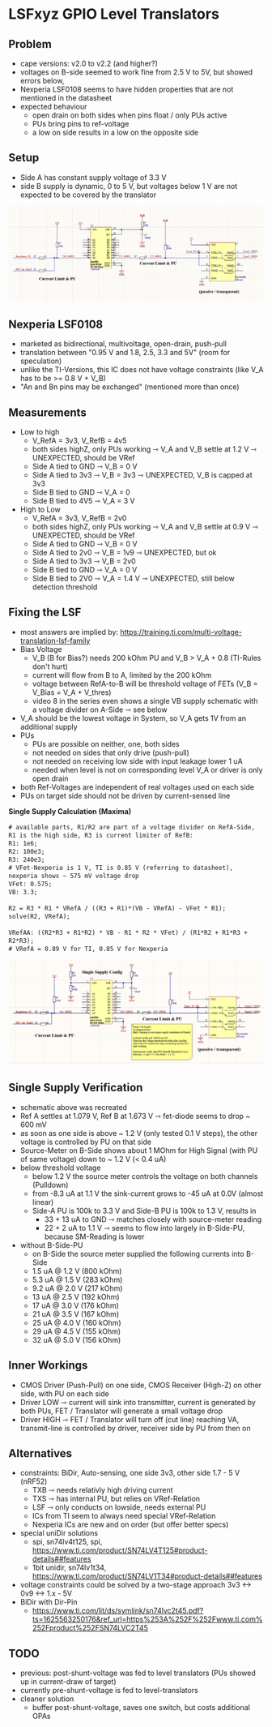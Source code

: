 # LSFxyz GPIO Level Translators

## Problem

- cape versions: v2.0 to v2.2 (and higher?)
- voltages on B-side seemed to work fine from 2.5 V to 5V, but showed errors below,
- Nexperia LSF0108 seems to have hidden properties that are not mentioned in the datasheet
- expected behaviour
    - open drain on both sides when pins float / only PUs active
    - PUs bring pins to ref-voltage
    - a low on side results in a low on the opposite side

## Setup

- Side A has constant supply voltage of 3.3 V
- side B supply is dynamic, 0 to 5 V, but voltages below 1 V are not expected to be covered by the translator

![lvl](leveltranslator_schematic.png)

## Nexperia LSF0108

- marketed as bidirectional, multivoltage, open-drain, push-pull
- translation between "0.95 V and 1.8, 2.5, 3.3 and 5V" (room for speculation)
- unlike the TI-Versions, this IC does not have voltage constraints (like V_A has to be >= 0.8 V + V_B)
- "An and Bn pins may be exchanged" (mentioned more than once)

## Measurements

- Low to high
    - V_RefA = 3v3, V_RefB = 4v5
    - both sides highZ, only PUs working ⇾ V_A and V_B settle at 1.2 V ⇾ UNEXPECTED, should be VRef
    - Side A tied to GND ⇾ V_B = 0 V
    - Side A tied to 3v3 ⇾ V_B = 3v3 ⇾ UNEXPECTED, V_B is capped at 3v3
    - Side B tied to GND ⇾ V_A = 0
    - Side B tied to 4V5 ⇾ V_A = 3 V
- High to Low
    - V_RefA = 3v3, V_RefB = 2v0
    - both sides highZ, only PUs working ⇾ V_A and V_B settle at 0.9 V ⇾ UNEXPECTED, should be VRef
    - Side A tied to GND ⇾ V_B = 0 V
    - Side A tied to 2v0 ⇾ V_B = 1v9 ⇾ UNEXPECTED, but ok
    - Side A tied to 3v3 ⇾ V_B = 2v0
    - Side B tied to GND ⇾ V_A = 0 V
    - Side B tied to 2V0 ⇾ V_A = 1.4 V ⇾ UNEXPECTED, still below detection threshold

## Fixing the LSF

- most answers are implied by: https://training.ti.com/multi-voltage-translation-lsf-family
- Bias Voltage
    - V_B (B for Bias?) needs 200 kOhm PU and V_B > V_A + 0.8 (TI-Rules don't hurt)
    - current will flow from B to A, limited by the 200 kOhm
    - voltage between RefA-to-B will be threshold voltage of FETs (V_B = V_Bias = V_A + V_thres)
    - video 8 in the series even shows a single VB supply schematic with a voltage divider on A-Side ⇾ see below
- V_A should be the lowest voltage in System, so V_A gets 1V from an additional supply
- PUs
    - PUs are possible on neither, one, both sides
    - not needed on sides that only drive (push-pull)
    - not needed on receiving low side with input leakage lower 1 uA
    - needed when level is not on corresponding level V_A or driver is only open drain
- both Ref-Voltages are independent of real voltages used on each side
- PUs on target side should not be driven by current-sensed line

**Single Supply Calculation (Maxima)**

```
# available parts, R1/R2 are part of a voltage divider on RefA-Side, R1 is the high side, R3 is current limiter of RefB:
R1: 1e6;
R2: 100e3;
R3: 240e3;
# VFet-Nexperia is 1 V, TI is 0.85 V (referring to datasheet), nexperia shows ~ 575 mV voltage drop
VFet: 0.575;
VB: 3.3;

R2 = R3 * R1 * VRefA / ((R3 + R1)*(VB - VRefA) - VFet * R1);
solve(R2, VRefA);

VRefAA: ((R2*R3 + R1*R2) * VB - R1 * R2 * VFet) / (R1*R2 + R1*R3 + R2*R3);
# VRefA = 0.89 V for TI, 0.85 V for Nexperia
```

![lvl_fixed](leveltranslator_schematic_fixed.png)

## Single Supply Verification

- schematic above was recreated
- Ref A settles at 1.079 V, Ref B at 1.673 V ⇾ fet-diode seems to drop ~ 600 mV
- as soon as one side is above ~ 1.2 V (only tested 0.1 V steps), the other voltage is controlled by PU on that side
- Source-Meter on B-Side shows about 1 MOhm for High Signal (with PU of same voltage) down to ~ 1.2 V (< 0.4 uA)
- below threshold voltage
    - below 1.2 V the source meter controls the voltage on both channels (Pulldown)
    - from -8.3 uA at 1.1 V the sink-current grows to -45 uA at 0.0V (almost linear)
    - Side-A PU is 100k to 3.3 V  and Side-B PU is 100k to 1.3 V, results in
        - 33 + 13 uA to GND ⇾ matches closely with source-meter reading
        - 22 + 2 uA to 1.1 V ⇾ seems to flow into largely in B-Side-PU, because SM-Reading is lower
- without B-Side-PU
    - on B-Side the source meter supplied the following currents into B-Side
    - 1.5 uA @ 1.2 V (800 kOhm)
    - 5.3 uA @ 1.5 V (283 kOhm)
    - 9.2 uA @ 2.0 V (217 kOhm)
    - 13 uA @ 2.5 V (192 kOhm)
    - 17 uA @ 3.0 V (176 kOhm)
    - 21 uA @ 3.5 V (167 kOhm)
    - 25 uA @ 4.0 V (160 kOhm)
    - 29 uA @ 4.5 V (155 kOhm)
    - 32 uA @ 5.0 V (156 kOhm)


## Inner Workings

- CMOS Driver (Push-Pull) on one side, CMOS Receiver (High-Z) on other side, with PU on each side
- Driver LOW ⇾ current will sink into transmitter, current is generated by both PUs, FET / Translator will generate a small voltage drop
- Driver HIGH ⇾ FET / Translator will turn off (cut line) reaching VA, transmit-line is controlled by driver, receiver side by PU from then on

	
## Alternatives

- constraints: BiDir, Auto-sensing, one side 3v3, other side 1.7 - 5 V (nRF52)
    - TXB ⇾ needs relativly high driving current
    - TXS ⇾ has internal PU, but relies on VRef-Relation
    - LSF ⇾ only conducts on lowside, needs external PU
    - ICs from TI seem to always need special VRef-Relation
    - Nexperia ICs are new and on order (but offer better specs)
- special uniDir solutions
    - spi, sn74lv4t125, spi, https://www.ti.com/product/SN74LV4T125#product-details##features
    - 1bit unidir, sn74lv1t34, https://www.ti.com/product/SN74LV1T34#product-details##features
- voltage constraints could be solved by a two-stage approach 3v3 <-> 0v9 <-> 1.x - 5V
- BiDir with Dir-Pin
	- https://www.ti.com/lit/ds/symlink/sn74lvc2t45.pdf?ts=1625563250176&ref_url=https%253A%252F%252Fwww.ti.com%252Fproduct%252FSN74LVC2T45

## TODO

- previous: post-shunt-voltage was fed to level translators (PUs showed up in current-draw of target)
- currently pre-shunt-voltage is fed to level-translators
- cleaner solution
    - buffer post-shunt-voltage, saves one switch, but costs additional OPAs
